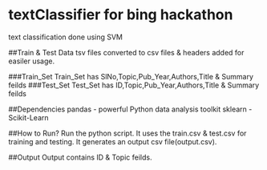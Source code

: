 # textClassifier for bing hackathon
text classification done using SVM

##Train & Test Data
tsv files converted to csv files & headers added for easiler usage.

###Train_Set
Train_Set has SlNo,Topic,Pub_Year,Authors,Title & Summary feilds
###Test_Set
Test_Set has ID,Topic,Pub_Year,Authors,Title & Summary feilds

##Dependencies
pandas - powerful Python data analysis toolkit
sklearn - Scikit-Learn

##How to Run?
Run the python script. It uses the train.csv & test.csv for training and testing.
It generates an output csv file(output.csv).

##Output
Output contains ID & Topic feilds.
